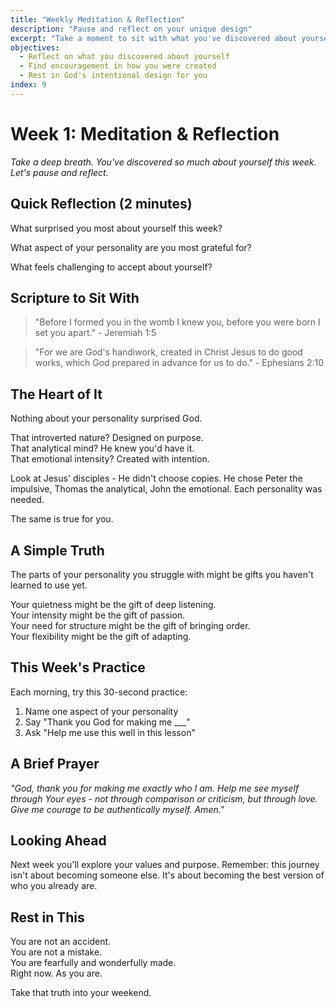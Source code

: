 ```yaml
---
title: "Weekly Meditation & Reflection"
description: "Pause and reflect on your unique design"
excerpt: "Take a moment to sit with what you've discovered about yourself."
objectives:
  - Reflect on what you discovered about yourself
  - Find encouragement in how you were created
  - Rest in God's intentional design for you
index: 9
---
```


# Week 1: Meditation & Reflection

_Take a deep breath. You've discovered so much about yourself this week. Let's pause and reflect._

## Quick Reflection (2 minutes)

What surprised you most about yourself this week?

What aspect of your personality are you most grateful for?

What feels challenging to accept about yourself?

## Scripture to Sit With

> "Before I formed you in the womb I knew you, before you were born I set you apart." - Jeremiah 1:5

> "For we are God's handiwork, created in Christ Jesus to do good works, which God prepared in advance for us to do." - Ephesians 2:10

## The Heart of It

Nothing about your personality surprised God.

That introverted nature? Designed on purpose.\
That analytical mind? He knew you'd have it.\
That emotional intensity? Created with intention.

Look at Jesus' disciples - He didn't choose copies. He chose Peter the impulsive, Thomas the analytical, John the emotional. Each personality was needed.

The same is true for you.

## A Simple Truth

The parts of your personality you struggle with might be gifts you haven't learned to use yet.

Your quietness might be the gift of deep listening.\
Your intensity might be the gift of passion.\
Your need for structure might be the gift of bringing order.\
Your flexibility might be the gift of adapting.

## This Week's Practice

Each morning, try this 30-second practice:

1. Name one aspect of your personality
2. Say "Thank you God for making me ___"
3. Ask "Help me use this well in this lesson"

## A Brief Prayer

_"God, thank you for making me exactly who I am. Help me see myself through Your eyes - not through comparison or criticism, but through love. Give me courage to be authentically myself. Amen."_

## Looking Ahead

Next week you'll explore your values and purpose. Remember: this journey isn't about becoming someone else. It's about becoming the best version of who you already are.

## Rest in This

You are not an accident.\
You are not a mistake.\
You are fearfully and wonderfully made.\
Right now. As you are.

Take that truth into your weekend.
